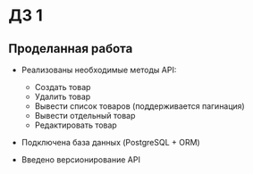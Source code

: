 # ДЗ 1

## Проделанная работа

- Реализованы необходимые методы API:
  - Создать товар
  - Удалить товар
  - Вывести список товаров (поддерживается пагинация)
  - Вывести отдельный товар
  - Редактировать товар

- Подключена база данных (PostgreSQL + ORM)
- Введено версионирование API
